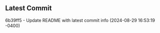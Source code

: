 
## Latest Commit
6b39ff5 - Update README with latest commit info (2024-08-29 16:53:19 -0400) <Yunxi-Zhou>
